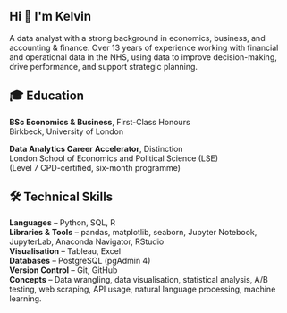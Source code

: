 ## Hi 👋 I'm Kelvin

A data analyst with a strong background in economics, business, and accounting & finance. Over 13 years of experience working with financial and operational data in the NHS, using data to improve decision-making, drive performance, and support strategic planning.

## 🎓 Education

**BSc Economics & Business**, First-Class Honours  
Birkbeck, University of London

**Data Analytics Career Accelerator**, Distinction  
London School of Economics and Political Science (LSE)  
(Level 7 CPD-certified, six-month programme)

## 🛠️ Technical Skills

**Languages** – Python, SQL, R  
**Libraries & Tools** – pandas, matplotlib, seaborn, Jupyter Notebook, JupyterLab, Anaconda Navigator, RStudio  
**Visualisation** – Tableau, Excel  
**Databases** – PostgreSQL (pgAdmin 4)  
**Version Control** – Git, GitHub  
**Concepts** – Data wrangling, data visualisation, statistical analysis, A/B testing, web scraping, API usage, natural language processing, machine learning.

